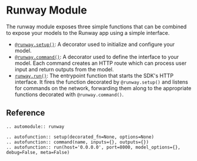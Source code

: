 # Runway Module

The runway module exposes three simple functions that can be combined to expose your models to the Runway app using a simple interface.

- [`@runway.setup()`](#runway.setup): A decorator used to initialize and configure your model.
- [`@runway.command()`](#runway.command): A decorator used to define the interface to your model. Each command creates an HTTP route which can process user input and return outputs from the model.
- [`runway.run()`](#runway.run): The entrypoint function that starts the SDK's HTTP interface. It fires the function decorated by `@runway.setup()` and listens for commands on the network, forwarding them along to the appropriate functions decorated with `@runway.command()`.

## Reference
<!--
Because the runway/__init__.py file defines its functions via assignment from runway/model.py, we have to use this autofunction trick to make sure the function signatures show up correctly.
See https://stackoverflow.com/questions/5365684/is-it-possible-to-override-sphinx-autodoc-for-specific-functions/5368194#5368194
-->
```eval_rst
.. automodule:: runway

.. autofunction:: setup(decorated_fn=None, options=None)
.. autofunction:: command(name, inputs={}, outputs={})
.. autofunction:: run(host='0.0.0.0', port=8000, model_options={}, debug=False, meta=False)
```